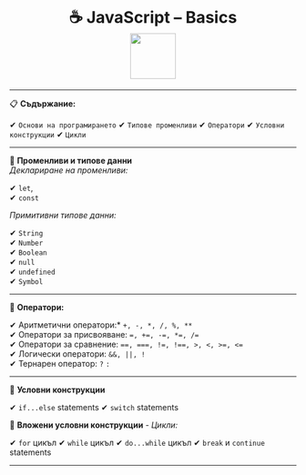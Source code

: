 <h1 align="center">
  ☕ JavaScript – Basics 
  <br>
  <img src="https://media3.giphy.com/media/v1.Y2lkPTc5MGI3NjExcHAyMzRpZmo4bzBnenowZzl6a3JzcnNqZnlwMmt2amg1dG96c3Y4eSZlcD12MV9pbnRlcm5hbF9naWZfYnlfaWQmY3Q9Zw/SvFocn0wNMx0iv2rYz/giphy.gif" width="80"> 
</h1>

----

📋 **Съдържание:**  
  
  ✔ `Основи на програмирането` 
  ✔ `Типове променливи` 
  ✔ `Оператори` 
  ✔ `Условни конструкции` 
  ✔ `Цикли`

  ---

  🎯 **Променливи и типове данни**   
          *Деклариране на променливи:*    
        
  ✔ `let`,   
  ✔ `const`  

  *Примитивни типове данни:*      

  ✔ `String`  
  ✔ `Number`  
  ✔ `Boolean`  
  ✔ `null`  
  ✔ `undefined`  
  ✔ `Symbol`  
  

  ---

  🔢 **Оператори:** 
  
  ✔ Аритметични оператори:*  `+, -, *, /, %, **`   
  ✔ Оператори за присвояване: `=, +=, -=, *=, /=`  
  ✔ Оператори за сравнение: `==, ===, !=, !==, >, <, >=, <=`   
  ✔ Логически оператори: `&&, ||, !`   
  ✔ Тернарен оператор: `?` `:`   
    
---

🤔 **Условни конструкции** 

  ✔ `if...else` statements 
  ✔ `switch` statements

🔁 **Вложени условни конструкции** - *Цикли:* 

✔ `for` цикъл
✔ `while` цикъл
✔ `do...while` цикъл
✔ `break` и `continue` statements

---

